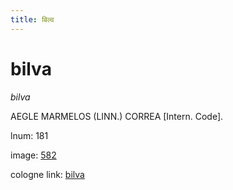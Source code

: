 ```yaml
---
title: बिल्व
---
```


# bilva

<i>bilva</i>  <div n="P" /><bot>AEGLE MARMELOS (LINN.) CORREA</bot> [Intern. Code].

lnum: 181

image: [582](https://www.sanskrit-lexicon.uni-koeln.de/scans/csl-apidev/servepdf.php?dict=snp&page=582)

cologne link: [bilva](https://sanskrit-lexicon.uni-koeln.de/scans/csl-apidev/getword.php?dict=snp&key=bilva)

